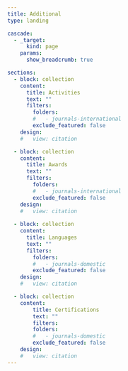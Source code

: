```yaml
---
title: Additional
type: landing

cascade:
  - _target:
      kind: page
    params:
      show_breadcrumb: true

sections:
  - block: collection
    content:
      title: Activities
      text: ""
      filters:
        folders:
        #   - journals-international
        exclude_featured: false
    design:
    #   view: citation

  - block: collection
    content:
      title: Awards
      text: ""
      filters:
        folders:
        #   - journals-international
        exclude_featured: false
    design:
    #   view: citation
  
  - block: collection
    content:
      title: Languages
      text: ""
      filters:
        folders:
        #   - journals-domestic
        exclude_featured: false
    design:
    #   view: citation

  - block: collection
    content:
        title: Certifications
        text: ""
        filters:
        folders:
        #   - journals-domestic
        exclude_featured: false
    design:
    #   view: citation
---
```

